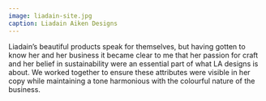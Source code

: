 ```yaml
---
image: liadain-site.jpg
caption: Liadain Aiken Designs
---
```


Liadain’s beautiful products speak for themselves, but having gotten to know her and her business it became clear to me that her passion for craft and her belief in sustainability were an essential part of what LA designs is about. We worked together to ensure these attributes were visible in her copy while maintaining a tone harmonious with the colourful nature of the business.
